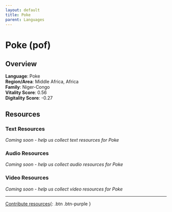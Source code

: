 ```yaml
---
layout: default
title: Poke
parent: Languages
---
```


# Poke (pof)

## Overview

**Language**: Poke  
**Region/Area**: Middle Africa, Africa  
**Family**: Niger-Congo  
**Vitality Score**: 0.56  
**Digitality Score**: -0.27  

## Resources

### Text Resources
*Coming soon - help us collect text resources for Poke*

### Audio Resources
*Coming soon - help us collect audio resources for Poke*

### Video Resources
*Coming soon - help us collect video resources for Poke*

---

[Contribute resources](https://fairtrain.github.io/){: .btn .btn-purple }
